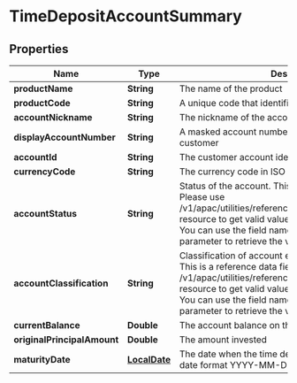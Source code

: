 
# TimeDepositAccountSummary

## Properties
Name | Type | Description | Notes
------------ | ------------- | ------------- | -------------
**productName** | **String** | The name of the product |  [optional]
**productCode** | **String** | A unique code that identifies the product |  [optional]
**accountNickname** | **String** | The nickname of the account assigned by the customer |  [optional]
**displayAccountNumber** | **String** | A masked account number that can be displayed to the customer |  [optional]
**accountId** | **String** | The customer account identifier in encrypted format. |  [optional]
**currencyCode** | **String** | The currency code in ISO 4217 format |  [optional]
**accountStatus** | **String** | Status of the account. This is a reference data field. Please use /v1/apac/utilities/referenceData/{accountStatus} resource to get valid value of this field with description. You can use the field name as the referenceCode parameter to retrieve the values. |  [optional]
**accountClassification** | **String** | Classification of account either as ASSET or LIABILITY. This is a reference data field. Please use /v1/apac/utilities/referenceData/{accountClassification} resource to get valid value of this field with description. You can use the field name as the referenceCode parameter to retrieve the values. |  [optional]
**currentBalance** | **Double** | The account balance on the time deposit account |  [optional]
**originalPrincipalAmount** | **Double** | The amount invested |  [optional]
**maturityDate** | [**LocalDate**](LocalDate.md) | The date when the time deposit will mature in ISO8601 date format YYYY-MM-DD |  [optional]



